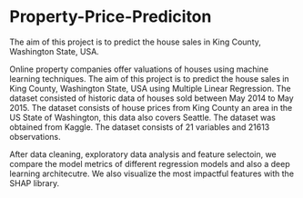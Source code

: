 # Property-Price-Prediciton
The aim of this project is to predict the house sales in King County, Washington State, USA.

Online property companies offer valuations of houses using machine learning techniques. The aim of this project is to predict the house sales in King County, Washington State, USA using Multiple Linear Regression. The dataset consisted of historic data of houses sold between May 2014 to May 2015.
The dataset consists of house prices from King County an area in the US State of Washington, this data also covers Seattle. The dataset was obtained from Kaggle. The dataset consists of 21 variables and 21613 observations.



After data cleaning, exploratory data analysis and feature selectoin, we compare the model metrics of different regression models and also a deep learning architecutre. We also visualize the most impactful features with the SHAP library. 
